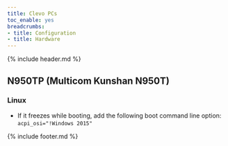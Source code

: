 ```yaml
---
title: Clevo PCs
toc_enable: yes
breadcrumbs:
- title: Configuration
- title: Hardware
---
```

{% include header.md %}

## N950TP (Multicom Kunshan N950T)

### Linux

- If it freezes while booting, add the following boot command line option: `acpi_osi="!Windows 2015"`

{% include footer.md %}
